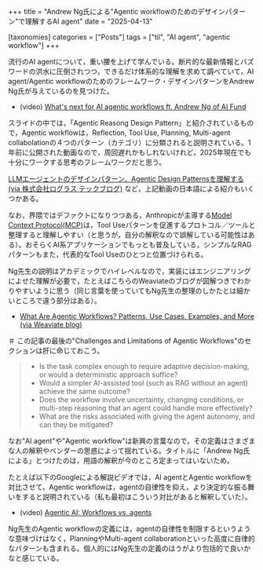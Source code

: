 +++
title = "Andrew Ng氏による\"Agentic workflowのためのデザインパターン\"で理解するAI agent"
date = "2025-04-13"

[taxonomies]
categories = ["Posts"]
tags = ["til", "AI agent", "agentic workflow"]
+++

流行のAI agentについて，重い腰を上げて学んでいる。断片的な最新情報とバズワードの洪水に圧倒されつつ，できるだけ体系的な理解を求めて調べていて，AI agent/Agentic workflowのためのフレームワーク・デザインパターンをAndrew Ng氏が与えているのを見つけた。

- (video) [What's next for AI agentic workflows ft. Andrew Ng of AI Fund](https://www.youtube.com/watch?v=sal78ACtGTc)

スライドの中では，「Agentic Reasong Design Pattern」と紹介されているもので，Agentic workflowは，Reflection, Tool Use, Planning, Multi-agent collabolationの４つのパターン（カテゴリ）に分類されると説明されている。1年前に公開された動画なので，周回遅れかもしれないけれど，2025年現在でも十分にワークする思考のフレームワークだと思う。

[LLMエージェントのデザインパターン、Agentic Design Patternsを理解する (via 株式会社ログラス テックブログ)](https://zenn.dev/loglass/articles/b9ee37737deb85) など，上記動画の日本語による紹介もいくつかある。

なお，界隈ではデファクトになりつつある，Anthropicが主導する[Model Context Protocol(MCP)](https://modelcontextprotocol.io/introduction)は，Tool Useパターンを促進するプロトコル／ツールと整理すると理解しやすい（と思うが，自分の解釈なので誤解している可能性はある）。おそらくAI系アプリケーションでもっとも普及している，シンプルなRAGパターンもまた，代表的なTool Useのひとつと位置づけられる。

Ng先生の説明はアカデミックでハイレベルなので，実装にはエンジニアリングによせた理解が必要で，たとえばこちらのWeaviateのブログが図解つきでわかりやすいように思う（同じ言葉を使っていてもNg先生の整理のしかたとは細かいところで違う部分はある）。

- [What Are Agentic Workflows? Patterns, Use Cases, Examples, and More (via Weaviate blog)](https://weaviate.io/blog/what-are-agentic-workflows)

＃ この記事の最後の"Challenges and Limitations of Agentic Workflows"のセクションは肝に命じておこう。

> - Is the task complex enough to require adaptive decision-making, or would a deterministic approach suffice?
> - Would a simpler AI-assisted tool (such as RAG without an agent) achieve the same outcome?
> - Does the workflow involve uncertainty, changing conditions, or multi-step reasoning that an agent could handle more effectively?
> - What are the risks associated with giving the agent autonomy, and can they be mitigated?

なお"AI agent"や"Agentic workflow"は新興の言葉なので，その定義はさまざまな人の解釈やベンダーの思惑によって揺れている。タイトルに「Andrew Ng氏による」とつけたのは，用語の解釈が今のところ定まってはいないため。

たとえば以下のGoogleによる解説ビデオでは，AI agentとAgentic workflowを対比させて，Agentic workflowは，agentの自律性を抑え，より決定的な振る舞いをすると説明されている（私も最初はこういう対比があると解釈していた）。

- (video) [Agentic AI: Workflows vs. agents](https://www.youtube.com/watch?v=Qd6anWv0mv0)

Ng先生のAgentic workflowの定義には，agentの自律性を制限するというような意味づけはなく，PlanningやMulti-agent collaborationといった高度に自律的なパターンも含まれる。個人的にはNg先生の定義のほうがより包括的で良いかなと感じている。